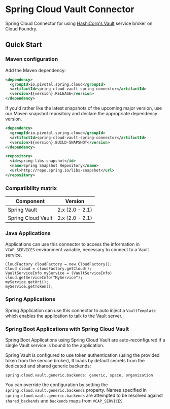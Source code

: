 # Spring Cloud Vault Connector

Spring Cloud Connector for using [HashiCorp's Vault](https://github.com/hashicorp/cf-vault-service-broker) service broker on Cloud Foundry.

## Quick Start

### Maven configuration

Add the Maven dependency:

```xml
<dependency>
  <groupId>io.pivotal.spring.cloud</groupId>
  <artifactId>spring-cloud-vault-spring-connector</artifactId>
  <version>${version}.RELEASE</version>
</dependency>
```

If you'd rather like the latest snapshots of the upcoming major version, use our Maven snapshot repository and declare the appropriate dependency version.

```xml
<dependency>
  <groupId>io.pivotal.spring.cloud</groupId>
  <artifactId>spring-cloud-vault-spring-connector</artifactId>
  <version>${version}.BUILD-SNAPSHOT</version>
</dependency>

<repository>
  <id>spring-libs-snapshot</id>
  <name>Spring Snapshot Repository</name>
  <url>http://repo.spring.io/libs-snapshot</url>
</repository>
```

### Compatibility matrix

Component           | Version         |
------------------- | --------------- |
Spring Vault        | 2.x (2.0 - 2.1) | 
Spring Cloud Vault  | 2.x (2.0 - 2.1) | 

### Java Applications

Applications can use this connector to access the information in `VCAP_SERVICES`
environment variable, necessary to connect to a Vault service.

```
CloudFactory cloudFactory = new CloudFactory();
Cloud cloud = cloudFactory.getCloud();
VaultServiceInfo myService = (VaultServiceInfo) cloud.getServiceInfo("MyService");
myService.getUri();
myService.getToken();
```

### Spring Applications

Spring Application can use this connector to auto inject a `VaultTemplate`
which enables the application to talk to the Vault server.

### Spring Boot Applications with Spring Cloud Vault

Spring Boot Applications using Spring Cloud Vault are auto-reconfigured
if a single Vault service is bound to the application. 

Spring Vault is configured to use token authentication 
(using the provided token from the service broker), It loads by default
secrets from the dedicated and shared generic backends:

```properties
spring.cloud.vault.generic.backends: generic, space, organization
```

You can override the configuration by setting the `spring.cloud.vault.generic.backends` property.
Names specified in `spring.cloud.vault.generic.backends` are attempted to be resolved against
`shared_backends` and `backends` maps from `VCAP_SERVICES`. 


